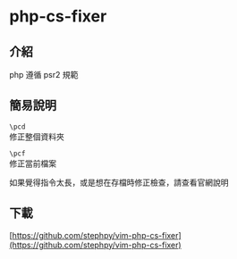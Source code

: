 # php-cs-fixer

## 介紹

php 遵循 psr2 規範

## 簡易說明

`\pcd`  
修正整個資料夾

`\pcf`  
修正當前檔案

如果覺得指令太長，或是想在存檔時修正檢查，請查看官網說明

## 下載

[https://github.com/stephpy/vim-php-cs-fixer](https://github.com/stephpy/vim-php-cs-fixer)

